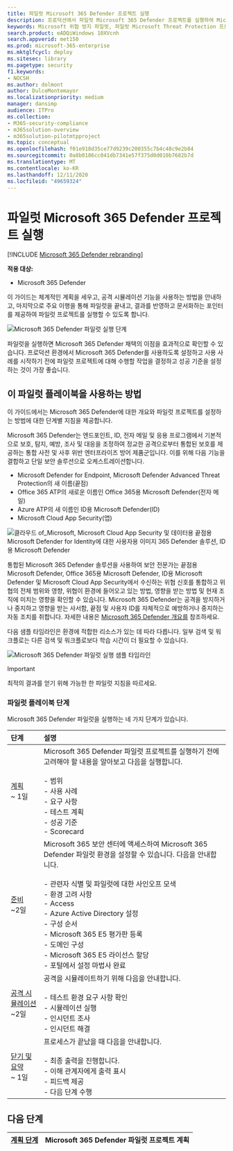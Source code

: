 ```yaml
---
title: 파일럿 Microsoft 365 Defender 프로젝트 실행
description: 프로덕션에서 파일럿 Microsoft 365 Defender 프로젝트를 실행하여 Microsoft 365 Defender의 이점과 채택을 효과적으로 파악합니다.
keywords: Microsoft 위협 방지 파일럿, 파일럿 Microsoft Threat Protection 프로젝트 실행, 프로덕션에서 Microsoft Threat Protection 평가, Microsoft Threat Protection 파일럿 프로젝트, 사이버 보안, 고급 영구 위협, 엔터프라이즈 보안, 장치, 장치, ID, 사용자, 데이터, 응용 프로그램, 인시던트, 자동화된 조사 및 수정, 고급 헌팅
search.product: eADQiWindows 10XVcnh
search.appverid: met150
ms.prod: microsoft-365-enterprise
ms.mktglfcycl: deploy
ms.sitesec: library
ms.pagetype: security
f1.keywords:
- NOCSH
ms.author: dolmont
author: DulceMontemayor
ms.localizationpriority: medium
manager: dansimp
audience: ITPro
ms.collection:
- M365-security-compliance
- m365solution-overview
- m365solution-pilotmtpproject
ms.topic: conceptual
ms.openlocfilehash: f01e918d35ce77d9239c200355c7b4c48c9e2b84
ms.sourcegitcommit: 0a8b0186cc041db7341e57f375d0d010b7682b7d
ms.translationtype: MT
ms.contentlocale: ko-KR
ms.lasthandoff: 12/11/2020
ms.locfileid: "49659324"
---
```

# <a name="run-your-pilot-microsoft-365-defender-project"></a>파일럿 Microsoft 365 Defender 프로젝트 실행 

[!INCLUDE [Microsoft 365 Defender rebranding](../includes/microsoft-defender.md)]


**적용 대상:**
- Microsoft 365 Defender


이 가이드는 체계적인 계획을 세우고, 공격 시뮬레이션 기능을 사용하는 방법을 안내하고, 마지막으로 주요 이행을 통해 파일럿을 끝내고, 결과를 반영하고 문서화하는 포인터를 제공하여 파일럿 프로젝트를 실행할 수 있도록 합니다.

![Microsoft 365 Defender 파일럿 실행 단계](../../media/pilotphases.png)


파일럿을 실행하면 Microsoft 365 Defender 채택의 이점을 효과적으로 확인할 수 있습니다. 프로덕션 환경에서 Microsoft 365 Defender를 사용하도록 설정하고 사용 사례를 시작하기 전에 파일럿 프로젝트에 대해 수행할 작업을 결정하고 성공 기준을 설정하는 것이 가장 좋습니다. 


## <a name="how-to-use-this-pilot-playbook"></a>이 파일럿 플레이북을 사용하는 방법

이 가이드에서는 Microsoft 365 Defender에 대한 개요와 파일럿 프로젝트를 설정하는 방법에 대한 단계별 지침을 제공합니다. 

Microsoft 365 Defender는 엔드포인트, ID, 전자 메일 및 응용 프로그램에서 기본적으로 보호, 탐지, 예방, 조사 및 대응을 조정하여 정교한 공격으로부터 통합된 보호를 제공하는 통합 사전 및 사후 위반 엔터프라이즈 방어 제품군입니다. 이를 위해 다음 기능을 결합하고 단일 보안 솔루션으로 오케스트레이션합니다.
  - Microsoft Defender for Endpoint, Microsoft Defender Advanced Threat Protection의 새 이름(끝점)
  - Office 365 ATP의 새로운 이름인 Office 365용 Microsoft Defender(전자 메일) 
  - Azure ATP의 새 이름인 ID용 Microsoft Defender(ID) 
  - Microsoft Cloud App Security(앱)

![클라우드 of_Microsoft, Microsoft Cloud App Security 및 데이터용 끝점용 Microsoft Defender for Identity에 대한 사용자용 이미지 365 Defender 솔루션, ID용 Microsoft Defender](../../media/mtp/m365pillars.png)

통합된 Microsoft 365 Defender 솔루션을 사용하여 보안 전문가는 끝점용 Microsoft Defender, Office 365용 Microsoft Defender, ID용 Microsoft Defender 및 Microsoft Cloud App Security에서 수신하는 위협 신호를 통합하고 위협의 전체 범위와 영향, 위협이 환경에 들어오고 있는 방법, 영향을 받는 방법 및 현재 조직에 미치는 영향을 확인할 수 있습니다. Microsoft 365 Defender는 공격을 방지하거나 중지하고 영향을 받는 사서함, 끝점 및 사용자 ID를 자체적으로 예방하거나 중지하는 자동 조치를 취합니다. 자세한 내용은 [Microsoft 365 Defender 개요를](https://docs.microsoft.com/microsoft-365/security/mtp/microsoft-threat-protection) 참조하세요.



다음 샘플 타임라인은 환경에 적합한 리소스가 있는 데 따라 다릅니다. 일부 검색 및 워크플로는 다른 검색 및 워크플로보다 학습 시간이 더 필요할 수 있습니다.

![Microsoft 365 Defender 파일럿 실행 샘플 타임라인](../../media/phase-diagrams/pilot-phases.png)

>[!IMPORTANT]
>최적의 결과를 얻기 위해 가능한 한 파일럿 지침을 따르세요.


### <a name="pilot-playbook-phases"></a>파일럿 플레이북 단계 

Microsoft 365 Defender 파일럿을 실행하는 네 가지 단계가 있습니다.

|단계 | 설명 | 
|:-------|:-----|
| [계획](mtp-pilot-plan.md)<br> ~ 1일| Microsoft 365 Defender 파일럿 프로젝트를 실행하기 전에 고려해야 할 내용을 알아보고 다음을 실행합니다. <br><br>- 범위 <br> - 사용 사례 <br>- 요구 사항 <br>- 테스트 계획 <br> - 성공 기준 <br> - Scorecard 
| [준비](mtp-evaluation.md) <br>~2일|  Microsoft 365 보안 센터에 액세스하여 Microsoft 365 Defender 파일럿 환경을 설정할 수 있습니다. 다음을 안내합니다.<br><br>- 관련자 식별 및 파일럿에 대한 사인오프 모색 <br> - 환경 고려 사항 <br>- Access <br>- Azure Active Directory 설정 <br> - 구성 순서 <br> - Microsoft 365 E5 평가판 등록 <br> - 도메인 구성 <br>- Microsoft 365 E5 라이선스 할당 <br> - 포털에서 설정 마법사 완료|
| [공격 시뮬레이션](mtp-pilot-simulate.md) <br>~2일| 공격을 시뮬레이트하기 위해 다음을 안내합니다.<br><br>- 테스트 환경 요구 사항 확인 <br>- 시뮬레이션 실행 <br>- 인시던트 조사 <br>- 인시던트 해결 
| [닫기 및 요약](mtp-pilot-close.md) <br>~ 1일| 프로세스가 끝났을 때 다음을 안내합니다.<br><br>- 최종 출력을 진행합니다.<br>- 이해 관계자에게 출력 표시 <br>- 피드백 제공 <br>- 다음 단계 수행 

## <a name="next-step"></a>다음 단계
|[계획 단계](mtp-pilot-plan.md) | Microsoft 365 Defender 파일럿 프로젝트 계획 
|:-------|:-----|
